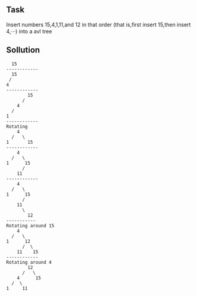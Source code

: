 ## Task
Insert numbers 15,4,1,11,and 12 in that order (that is,ﬁrst insert 15,then insert 4,···) into a avl tree
## Sollution
```
  15
------------
  15
 /
4
------------
        15
      /
    4
  /
1
------------
Rotating
    4
  /   \
1       15
------------
    4
  /   \
1      15
      /
    11
------------
    4
  /   \
1      15
      /
    11
      \
        12
-----------
Rotating around 15
    4
  /   \
1      12
      /  \
    11    15
------------
Rotating around 4
        12
      /   \
    4      15
  /  \    
1     11      

```
